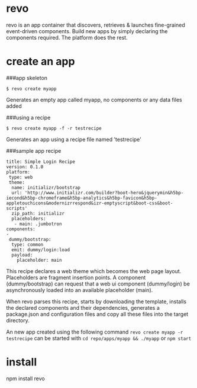 revo
===

revo is an app container that discovers, retrieves & launches fine-grained event-driven components. Build new apps by simply declaring the components required. The platform does the rest.

create an app
===

###app skeleton
````
$ revo create myapp
````

Generates an empty app called myapp, no components or any data files added

###using a recipe

````
$ revo create myapp -f -r testrecipe
````

Generates an app using a recipe file named 'testrecipe'


###sample app recipe
```
title: Simple Login Recipe
version: 0.1.0
platform:
 type: web
 theme:
  name: initializr/bootstrap
  url: 'http://www.initializr.com/builder?boot-hero&jquerymin&h5bp-iecond&h5bp-chromeframe&h5bp-analytics&h5bp-favicon&h5bp-appletouchicons&modernizrrespond&izr-emptyscript&boot-css&boot-scripts'
  zip_path: initializr
  placeholders:
   - main: .jumbotron
components:
-
 dummy/bootstrap:
  type: common
  emit: dummy/login:load
  payload:
    placeholder: main
```

This recipe declares a web theme which becomes the web page layout. Placeholders are fragment insertion points. A component (dummy/bootstrap) can request that a web ui component (dummy/login) be asynchronously loaded into an available placeholder (main).

When revo parses this recipe, starts by downloading the template, installs the declared components and their dependencies, generates a package.json and configuration files and copy all these files into the target directory.

An new app created using the following command `revo create myapp -r testrecipe` can be started with `cd repo/apps/myapp && ./myapp` or `npm start`

install
===
npm install revo

